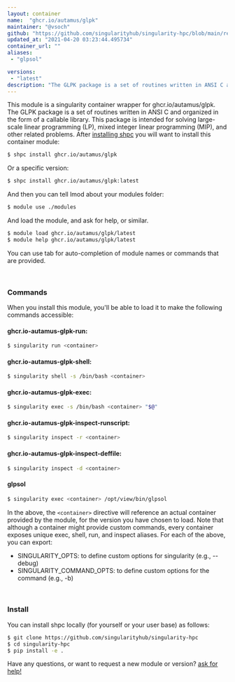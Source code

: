 ```yaml
---
layout: container
name:  "ghcr.io/autamus/glpk"
maintainer: "@vsoch"
github: "https://github.com/singularityhub/singularity-hpc/blob/main/registry/ghcr.io/autamus/glpk/container.yaml"
updated_at: "2021-04-20 03:23:44.495734"
container_url: ""
aliases:
 - "glpsol"

versions:
 - "latest"
description: "The GLPK package is a set of routines written in ANSI C and organized in the form of a callable library. This package is intended for solving large-scale linear programming (LP), mixed integer linear programming (MIP), and other related problems."
---
```


This module is a singularity container wrapper for ghcr.io/autamus/glpk.
The GLPK package is a set of routines written in ANSI C and organized in the form of a callable library. This package is intended for solving large-scale linear programming (LP), mixed integer linear programming (MIP), and other related problems.
After [installing shpc](#install) you will want to install this container module:

```bash
$ shpc install ghcr.io/autamus/glpk
```

Or a specific version:

```bash
$ shpc install ghcr.io/autamus/glpk:latest
```

And then you can tell lmod about your modules folder:

```bash
$ module use ./modules
```

And load the module, and ask for help, or similar.

```bash
$ module load ghcr.io/autamus/glpk/latest
$ module help ghcr.io/autamus/glpk/latest
```

You can use tab for auto-completion of module names or commands that are provided.

<br>

### Commands

When you install this module, you'll be able to load it to make the following commands accessible:

#### ghcr.io-autamus-glpk-run:

```bash
$ singularity run <container>
```

#### ghcr.io-autamus-glpk-shell:

```bash
$ singularity shell -s /bin/bash <container>
```

#### ghcr.io-autamus-glpk-exec:

```bash
$ singularity exec -s /bin/bash <container> "$@"
```

#### ghcr.io-autamus-glpk-inspect-runscript:

```bash
$ singularity inspect -r <container>
```

#### ghcr.io-autamus-glpk-inspect-deffile:

```bash
$ singularity inspect -d <container>
```


#### glpsol
       
```bash
$ singularity exec <container> /opt/view/bin/glpsol
```



In the above, the `<container>` directive will reference an actual container provided
by the module, for the version you have chosen to load. Note that although a container
might provide custom commands, every container exposes unique exec, shell, run, and
inspect aliases. For each of the above, you can export:

 - SINGULARITY_OPTS: to define custom options for singularity (e.g., --debug)
 - SINGULARITY_COMMAND_OPTS: to define custom options for the command (e.g., -b)

<br>
  
### Install

You can install shpc locally (for yourself or your user base) as follows:

```bash
$ git clone https://github.com/singularityhub/singularity-hpc
$ cd singularity-hpc
$ pip install -e .
```

Have any questions, or want to request a new module or version? [ask for help!](https://github.com/singularityhub/singularity-hpc/issues)